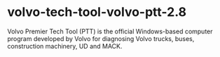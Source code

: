 # volvo-tech-tool-volvo-ptt-2.8
Volvo Premier Tech Tool (PTT) is the official Windows-based computer program developed by Volvo for diagnosing Volvo trucks, buses, construction machinery, UD and MACK.
